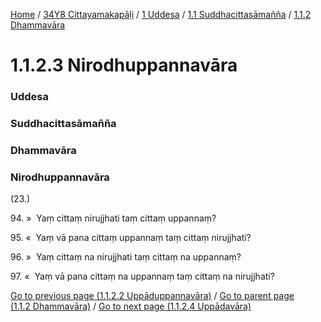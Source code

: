 
[Home](/) / [34Y8 Cittayamakapāḷi](../../../../34Y8.md) / [1 Uddesa](../../../1.md) / [1.1 Suddhacittasāmañña](../../1.1.md) / [1.1.2 Dhammavāra](../1.1.2.md)

# 1.1.2.3 Nirodhuppannavāra

### Uddesa

### Suddhacittasāmañña

### Dhammavāra

### Nirodhuppannavāra

(23.)

94\. »  Yaṃ cittaṃ nirujjhati taṃ cittaṃ uppannaṃ?

95\. «  Yaṃ vā pana cittaṃ uppannaṃ taṃ cittaṃ nirujjhati?

96\. »  Yaṃ cittaṃ na nirujjhati taṃ cittaṃ na uppannaṃ?

97\. «  Yaṃ vā pana cittaṃ na uppannaṃ taṃ cittaṃ na nirujjhati?

[Go to previous page (1.1.2.2 Uppāduppannavāra)](1.1.2.2.md) / [Go to parent page (1.1.2 Dhammavāra)](../1.1.2.md) / [Go to next page (1.1.2.4 Uppādavāra)](1.1.2.4.md)


